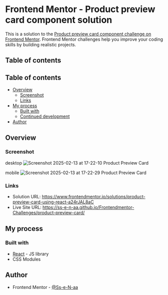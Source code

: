 # Frontend Mentor - Product preview card component solution

This is a solution to the [Product preview card component challenge on Frontend Mentor](https://www.frontendmentor.io/challenges/product-preview-card-component-GO7UmttRfa). Frontend Mentor challenges help you improve your coding skills by building realistic projects.

## Table of contents

## Table of contents

- [Overview](#overview)
  - [Screenshot](#screenshot)
  - [Links](#links)
- [My process](#my-process)
  - [Built with](#built-with)
  - [Continued development](#continued-development)
- [Author](#author)

## Overview

### Screenshot
desktop 
![Screenshot 2025-02-13 at 17-22-10 Product Preview Card](https://github.com/user-attachments/assets/eda023e3-03a5-4a5a-8633-6f73058ec447)

mobile
![Screenshot 2025-02-13 at 17-22-29 Product Preview Card](https://github.com/user-attachments/assets/13f6598b-1335-4ffd-9818-e61ec71bf0de)


### Links

- Solution URL: https://www.frontendmentor.io/solutions/product-preview-card-using-react-a24rJAL8aC
- Live Site URL: https://ss-e-n-aa.github.io/Frontendmentor-Challenges/product-preview-card/

## My process

### Built with

- [React](https://reactjs.org/) - JS library
- CSS Modules

## Author

- Frontend Mentor - [@Ss-e-N-aa](https://www.frontendmentor.io/profile/Ss-e-N-aa)

